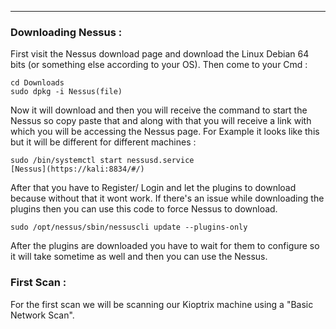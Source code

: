 ___

### Downloading Nessus :

First visit the Nessus download page and download the Linux Debian 64 bits (or something else according to your OS).
Then come to your Cmd :
```
cd Downloads
sudo dpkg -i Nessus(file)
```
Now it will download and then you will receive the command to start the Nessus so copy paste that and along with that you will receive a link with which you will be accessing the Nessus page.
For Example it looks like this but it will be different for different machines :
```
sudo /bin/systemctl start nessusd.service  
[Nessus](https://kali:8834/#/)
```

After that you have to Register/ Login and let the plugins to download because without that it wont work.
If there's an issue while downloading the plugins then you can use this code to force Nessus to download. 
```
sudo /opt/nessus/sbin/nessuscli update --plugins-only
```
After the plugins are downloaded you have to wait for them to configure so it will take sometime as well and then you can use the Nessus.

### First Scan :

For the first scan we will be scanning our Kioptrix machine using a "Basic Network Scan".




